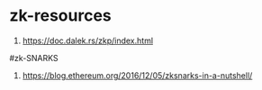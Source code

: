# zk-resources

1. https://doc.dalek.rs/zkp/index.html

#zk-SNARKS
1. https://blog.ethereum.org/2016/12/05/zksnarks-in-a-nutshell/
